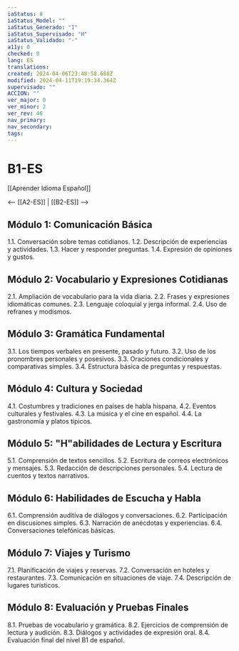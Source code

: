 ```yaml
---
iaStatus: 8
iaStatus_Model: ""
iaStatus_Generado: "I"
iaStatus_Supervisado: "H"
iaStatus_Validado: "-"
a11y: 0
checked: 0
lang: ES
translations: 
created: 2024-04-06T23:48:58.688Z
modified: 2024-04-11T19:19:34.364Z
supervisado: ""
ACCION: ""
ver_major: 0
ver_minor: 2
ver_rev: 46
nav_primary: 
nav_secondary: 
tags:
---
```

# B1-ES

[[Aprender Idioma Español]]

<-- [[A2-ES]] | [[B2-ES]] --> 

## Módulo 1: Comunicación Básica

1.1. Conversación sobre temas cotidianos.
1.2. Descripción de experiencias y actividades.
1.3. Hacer y responder preguntas.
1.4. Expresión de opiniones y gustos.

## Módulo 2: Vocabulario y Expresiones Cotidianas

2.1. Ampliación de vocabulario para la vida diaria.
2.2. Frases y expresiones idiomáticas comunes.
2.3. Lenguaje coloquial y jerga informal.
2.4. Uso de refranes y modismos.

## Módulo 3: Gramática Fundamental

3.1. Los tiempos verbales en presente, pasado y futuro.
3.2. Uso de los pronombres personales y posesivos.
3.3. Oraciones condicionales y comparativas simples.
3.4. Estructura básica de preguntas y respuestas.

## Módulo 4: Cultura y Sociedad

4.1. Costumbres y tradiciones en países de habla hispana.
4.2. Eventos culturales y festivales.
4.3. La música y el cine en español.
4.4. La gastronomía y platos típicos.

## Módulo 5: "H"abilidades de Lectura y Escritura

5.1. Comprensión de textos sencillos.
5.2. Escritura de correos electrónicos y mensajes.
5.3. Redacción de descripciones personales.
5.4. Lectura de cuentos y textos narrativos.

## Módulo 6: Habilidades de Escucha y Habla

6.1. Comprensión auditiva de diálogos y conversaciones.
6.2. Participación en discusiones simples.
6.3. Narración de anécdotas y experiencias.
6.4. Conversaciones telefónicas básicas.

## Módulo 7: Viajes y Turismo

7.1. Planificación de viajes y reservas.
7.2. Conversación en hoteles y restaurantes.
7.3. Comunicación en situaciones de viaje.
7.4. Descripción de lugares turísticos.

## Módulo 8: Evaluación y Pruebas Finales

8.1. Pruebas de vocabulario y gramática.
8.2. Ejercicios de comprensión de lectura y audición.
8.3. Diálogos y actividades de expresión oral.
8.4. Evaluación final del nivel B1 de español.


